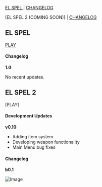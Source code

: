 [EL SPEL  ](https://elspel.github.io/1/)  |  [CHANGELOG](https://elspel.github.io/#el-spel-1)

[EL SPEL 2 (COMING SOON)]  |  [CHANGELOG](https://elspel.github.io/#el-spel-2)

## EL SPEL 
[PLAY](https://elspel.github.io/1/)

#### Changelog

**1.0**

No recent updates.

## EL SPEL 2
[PLAY]

#### Development Updates

**v0.10**
- Adding item system
- Developing weapon functionality
- Main Menu bug fixes


#### Changelog

**b0.1**


![Image](https://via.placeholder.com/150)
